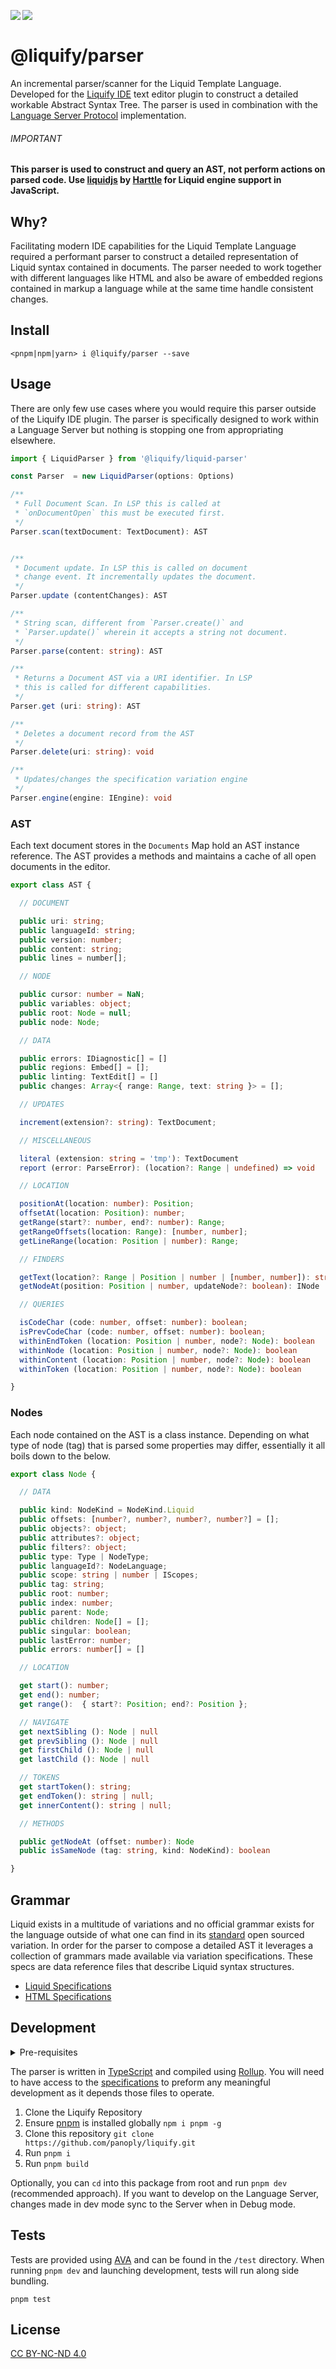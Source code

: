 <img src="https://img.shields.io/circleci/build/github/panoply/liquify/circleci-project-setup?token=54a787fdd39139be0add226455eb4d07f34f9d3f&style=flat-square&logo=CircleCI&label=&labelColor=555" align="left" />&nbsp;&nbsp;<img align="left" src="https://img.shields.io/librariesio/release/npm/@liquify/specs?style=flat-square&label=&logoWidth=28&labelColor=555&logo=data:image/svg+xml;base64,PHN2ZyB4bWxucz0iaHR0cDovL3d3dy53My5vcmcvMjAwMC9zdmciIHZpZXdCb3g9IjAgMCAyNCA5LjMzIj48dGl0bGU+bnBtPC90aXRsZT48cGF0aCBkPSJNMCwwVjhINi42N1Y5LjMzSDEyVjhIMjRWMFpNNi42Nyw2LjY2SDUuMzN2LTRINHY0SDEuMzRWMS4zM0g2LjY3Wm00LDBWOEg4VjEuMzNoNS4zM1Y2LjY2SDEwLjY3Wm0xMiwwSDIxLjM0di00SDIwdjRIMTguNjd2LTRIMTcuMzR2NEgxNC42N1YxLjMzaDhabS0xMi00SDEyVjUuMzNIMTAuNjZaIiBzdHlsZT0iZmlsbDojZmZmIi8+PC9zdmc+" />

# @liquify/parser

An incremental parser/scanner for the Liquid Template Language. Developed for the [Liquify IDE](https://liquify.dev) text editor plugin to construct a detailed workable Abstract Syntax Tree. The parser is used in combination with the [Language Server Protocol](https://microsoft.github.io/language-server-protocol/) implementation.

###### IMPORTANT

**This parser is used to construct and query an AST, not perform actions on parsed code. Use [liquidjs](https://github.com/harttle/liquidjs) by [Harttle](https://github.com/harttle) for Liquid engine support in JavaScript.**

## Why?

Facilitating modern IDE capabilities for the Liquid Template Language required a performant parser to construct a detailed representation of Liquid syntax contained in documents. The parser needed to work together with different languages like HTML and also be aware of embedded regions contained in markup a language while at the same time handle consistent changes.

## Install

```cli
<pnpm|npm|yarn> i @liquify/parser --save
```

## Usage

There are only few use cases where you would require this parser outside of the Liquify IDE plugin. The parser is specifically designed to work within a Language Server but nothing is stopping one from appropriating elsewhere.

```ts
import { LiquidParser } from '@liquify/liquid-parser'

const Parser  = new LiquidParser(options: Options)

/**
 * Full Document Scan. In LSP this is called at
 * `onDocumentOpen` this must be executed first.
 */
Parser.scan(textDocument: TextDocument): AST


/**
 * Document update. In LSP this is called on document
 * change event. It incrementally updates the document.
 */
Parser.update (contentChanges): AST

/**
 * String scan, different from `Parser.create()` and
 * `Parser.update()` wherein it accepts a string not document.
 */
Parser.parse(content: string): AST

/**
 * Returns a Document AST via a URI identifier. In LSP
 * this is called for different capabilities.
 */
Parser.get (uri: string): AST

/**
 * Deletes a document record from the AST
 */
Parser.delete(uri: string): void

/**
 * Updates/changes the specification variation engine
 */
Parser.engine(engine: IEngine): void

```

### AST

Each text document stores in the `Documents` Map hold an AST instance reference. The AST
provides a methods and maintains a cache of all open documents in the editor.

<!-- prettier-ignore -->
```typescript
export class AST {

  // DOCUMENT

  public uri: string;
  public languageId: string;
  public version: number;
  public content: string;
  public lines = number[];

  // NODE

  public cursor: number = NaN;
  public variables: object;
  public root: Node = null;
  public node: Node;

  // DATA

  public errors: IDiagnostic[] = []
  public regions: Embed[] = [];
  public linting: TextEdit[] = []
  public changes: Array<{ range: Range, text: string }> = [];

  // UPDATES

  increment(extension?: string): TextDocument;

  // MISCELLANEOUS

  literal (extension: string = 'tmp'): TextDocument
  report (error: ParseError): (location?: Range | undefined) => void

  // LOCATION

  positionAt(location: number): Position;
  offsetAt(location: Position): number;
  getRange(start?: number, end?: number): Range;
  getRangeOffsets(location: Range): [number, number];
  getLineRange(location: Position | number): Range;

  // FINDERS

  getText(location?: Range | Position | number | [number, number]): string;
  getNodeAt(position: Position | number, updateNode?: boolean): INode | false;

  // QUERIES

  isCodeChar (code: number, offset: number): boolean;
  isPrevCodeChar (code: number, offset: number): boolean;
  withinEndToken (location: Position | number, node?: Node): boolean
  withinNode (location: Position | number, node?: Node): boolean
  withinContent (location: Position | number, node?: Node): boolean
  withinToken (location: Position | number, node?: Node): boolean

}
```

### Nodes

Each node contained on the AST is a class instance. Depending on what type of node (tag) that is parsed some properties may differ, essentially it all boils down to the below.

<!-- prettier-ignore -->
````typescript
export class Node {

  // DATA

  public kind: NodeKind = NodeKind.Liquid
  public offsets: [number?, number?, number?, number?] = [];
  public objects?: object;
  public attributes?: object;
  public filters?: object;
  public type: Type | NodeType;
  public languageId?: NodeLanguage;
  public scope: string | number | IScopes;
  public tag: string;
  public root: number;
  public index: number;
  public parent: Node;
  public children: Node[] = [];
  public singular: boolean;
  public lastError: number;
  public errors: number[] = []

  // LOCATION

  get start(): number;
  get end(): number;
  get range():  { start?: Position; end?: Position };

  // NAVIGATE
  get nextSibling (): Node | null
  get prevSibling (): Node | null
  get firstChild (): Node | null
  get lastChild (): Node | null

  // TOKENS
  get startToken(): string;
  get endToken(): string | null;
  get innerContent(): string | null;

  // METHODS

  public getNodeAt (offset: number): Node
  public isSameNode (tag: string, kind: NodeKind): boolean

}
````

## Grammar

Liquid exists in a multitude of variations and no official grammar exists for the language outside of what one can find in its [standard](https://shopify.github.io/liquid/) open sourced variation. In order for the parser to compose a detailed AST it leverages a collection of grammars made available via variation specifications. These specs are data reference files that describe Liquid syntax structures.

- [Liquid Specifications](#)
- [HTML Specifications](#)

## Development

<details>
<summary>
  Pre-requisites
</summary>
<p>

- [Git](https://git-scm.com/)
- [Node v14^](https://nodejs.org/)
- [Pnpm v5^](https://pnpm.js.org/)
- [VSCode](https://code.visualstudio.com/)

</p>
</details>

The parser is written in [TypeScript](https://www.typescriptlang.org/) and compiled using [Rollup](https://rollupjs.org/guide/en/). You will need to have access to the [specifications](#) to preform any meaningful development as it depends those files to operate.

1. Clone the Liquify Repository
2. Ensure [pnpm](https://pnpm.js.org/) is installed globally `npm i pnpm -g`
3. Clone this repository `git clone https://github.com/panoply/liquify.git`
4. Run `pnpm i`
5. Run `pnpm build`

Optionally, you can `cd` into this package from root and run `pnpm dev` (recommended approach). If you want to develop on the Language Server, changes made in dev mode sync to the Server when in Debug mode.

## Tests

Tests are provided using [AVA](https://github.com/avajs/ava) and can be found in the `/test` directory. When running `pnpm dev` and launching development, tests will run along side bundling.

`pnpm test`

## License

[CC BY-NC-ND 4.0](#)
